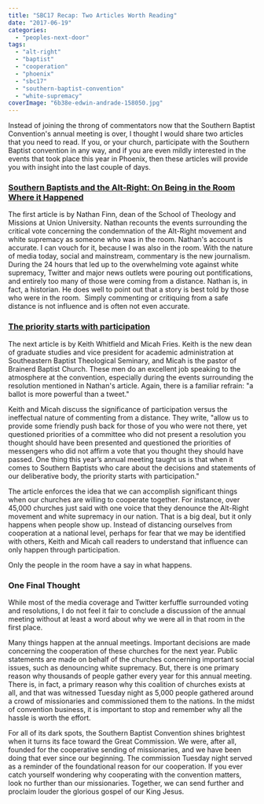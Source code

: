 ```yaml
---
title: "SBC17 Recap: Two Articles Worth Reading"
date: "2017-06-19"
categories: 
  - "peoples-next-door"
tags: 
  - "alt-right"
  - "baptist"
  - "cooperation"
  - "phoenix"
  - "sbc17"
  - "southern-baptist-convention"
  - "white-supremacy"
coverImage: "6b38e-edwin-andrade-158050.jpg"
---
```


Instead of joining the throng of commentators now that the Southern Baptist Convention's annual meeting is over, I thought I would share two articles that you need to read. If you, or your church, participate with the Southern Baptist convention in any way, and if you are even mildly interested in the events that took place this year in Phoenix, then these articles will provide you with insight into the last couple of days.

### [Southern Baptists and the Alt-Right: On Being in the Room Where it Happened](http://sbcvoices.com/southern-baptists-and-the-alt-right-on-being-in-the-room-where-it-happened-by-nathan-finn/)

The first article is by Nathan Finn, dean of the School of Theology and Missions at Union University. Nathan recounts the events surrounding the critical vote concerning the condemnation of the Alt-Right movement and white supremacy as someone who was in the room. Nathan's account is accurate. I can vouch for it, because I was also in the room. With the nature of media today, social and mainstream, commentary is the new journalism. During the 24 hours that led up to the overwhelming vote against white supremacy, Twitter and major news outlets were pouring out pontifications, and entirely too many of those were coming from a distance. Nathan is, in fact, a historian. He does well to point out that a story is best told by those who were in the room.  Simply commenting or critiquing from a safe distance is not influence and is often not even accurate.

### [The priority starts with participation](https://brnow.org/Opinions/Guest-Columns/June-2017/The-priority-starts-with-participation)

The next article is by Keith Whitfield and Micah Fries. Keith is the new dean of graduate studies and vice president for academic administration at Southeastern Baptist Theological Seminary, and Micah is the pastor of Brainerd Baptist Church. These men do an excellent job speaking to the atmosphere at the convention, especially during the events surrounding the resolution mentioned in Nathan's article. Again, there is a familiar refrain: "a ballot is more powerful than a tweet."

Keith and Micah discuss the significance of participation versus the ineffectual nature of commenting from a distance. They write, "allow us to provide some friendly push back for those of you who were not there, yet questioned priorities of a committee who did not present a resolution you thought should have been presented and questioned the priorities of messengers who did not affirm a vote that you thought they should have passed. One thing this year’s annual meeting taught us is that when it comes to Southern Baptists who care about the decisions and statements of our deliberative body, the priority starts with participation."

The article enforces the idea that we can accomplish significant things when our churches are willing to cooperate together. For instance, over 45,000 churches just said with one voice that they denounce the Alt-Right movement and white supremacy in our nation. That is a big deal, but it only happens when people show up. Instead of distancing ourselves from cooperation at a national level, perhaps for fear that we may be identified with others, Keith and Micah call readers to understand that influence can only happen through participation.

Only the people in the room have a say in what happens.

### One Final Thought

While most of the media coverage and Twitter kerfuffle surrounded voting and resolutions, I do not feel it fair to conclude a discussion of the annual meeting without at least a word about why we were all in that room in the first place.

Many things happen at the annual meetings. Important decisions are made concerning the cooperation of these churches for the next year. Public statements are made on behalf of the churches concerning important social issues, such as denouncing white supremacy. But, there is one primary reason why thousands of people gather every year for this annual meeting. There is, in fact, a primary reason why this coalition of churches exists at all, and that was witnessed Tuesday night as 5,000 people gathered around a crowd of missionaries and commissioned them to the nations. In the midst of convention business, it is important to stop and remember why all the hassle is worth the effort.

For all of its dark spots, the Southern Baptist Convention shines brightest when it turns its face toward the Great Commission. We were, after all, founded for the cooperative sending of missionaries, and we have been doing that ever since our beginning. The commission Tuesday night served as a reminder of the foundational reason for our cooperation. If you ever catch yourself wondering why cooperating with the convention matters, look no further than our missionaries. Together, we can send further and proclaim louder the glorious gospel of our King Jesus.
